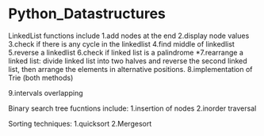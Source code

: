 # Python_Datastructures

LinkedList functions include 
  1.add nodes at the end
  2.display node values
  3.check if there is any cycle in the linkedlist
  4.find middle of linkedlist
  5.reverse a linkedlist
  6.check if linked list is a palindrome
  *7.rearrange a linked list:
        divide linked list into two halves and reverse the second linked list, then arrange the elements in alternative positions.
   8.implementation of Trie (both methods)
   
   9.intervals overlapping 
  
 
Binary search tree fucntions include:
  1.insertion of nodes
  2.inorder traversal
  


Sorting techniques:
  1.quicksort 
  2.Mergesort
  
  
  
  
  
  
 
 
  
